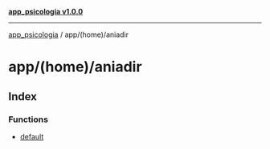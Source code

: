 [**app_psicologia v1.0.0**](../../../README.md)

***

[app_psicologia](../../../modules.md) / app/(home)/aniadir

# app/(home)/aniadir

## Index

### Functions

- [default](functions/default.md)
